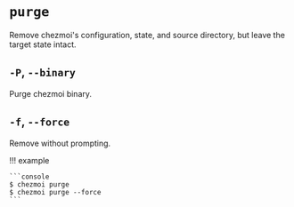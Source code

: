 # `purge`

Remove chezmoi's configuration, state, and source directory, but leave the
target state intact.

## `-P`, `--binary`

Purge chezmoi binary.

## `-f`, `--force`

Remove without prompting.

!!! example

    ```console
    $ chezmoi purge
    $ chezmoi purge --force
    ```
